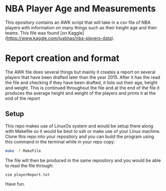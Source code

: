 # NBA Player Age and Measurements
This epository contains an AWK script that will take in a csv file of NBA players with information on many things such as their height age and their teams. This file was found [on Kaggle] (https://www.kaggle.com/justinas/nba-players-data).

# Report creation and format
The AWK file does several things but mainly it creates a report on several players that have been drafted later than the year 2015. After it has the read the file and checking if they have been drafted, it lists out their age, height and weight. This is continued throughout the file and at the end of the file it produces the average height and weight of the players and prints it at the end of the report

## Setup
This repo makes use of LinuxOs system and would be setup there along with Makefile so it would be best to ssh or make use of your Linux machine. Clone this repo into your repository and you can build the program using this command in the terminal while in your repo copy:

```bash
make -f MakeFile
```

The file will then be produced in the same repository and you would be able to read the file through:

```bash
vim playerReport.txt
```

Have fun.


